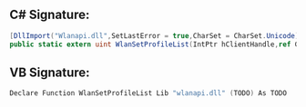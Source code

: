 
## C# Signature:
```cs
[DllImport("Wlanapi.dll",SetLastError = true,CharSet = CharSet.Unicode)]
public static extern uint WlanSetProfileList(IntPtr hClientHandle,ref Guid pInterfaceGuid,uint dwItems,string[] strProfileNames,IntPtr pReserved);
```

## VB Signature:
```cs
Declare Function WlanSetProfileList Lib "wlanapi.dll" (TODO) As TODO
```
